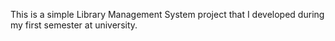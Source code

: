 This is a simple Library Management System project that I developed during my first semester at university.
